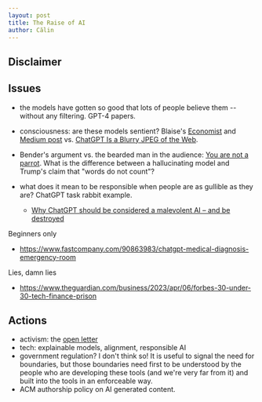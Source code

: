 ```yaml
---
layout: post
title: The Raise of AI
author: Călin
---
```


## Disclaimer

## Issues

- the models have gotten so good that lots of people believe them -- without any filtering. GPT-4 papers.
- consciousness: are these models sentient? Blaise's [Economist](https://www.economist.com/by-invitation/2022/06/09/artificial-neural-networks-are-making-strides-towards-consciousness-according-to-blaise-aguera-y-arcas) and [Medium post](https://medium.com/@blaisea/can-machines-learn-how-to-behave-42a02a57fadb) vs. [ChatGPT Is a Blurry JPEG of the Web](https://www.newyorker.com/tech/annals-of-technology/chatgpt-is-a-blurry-jpeg-of-the-web).
- Bender's argument vs. the bearded man in the audience: [You are not a parrot](https://nymag.com/intelligencer/article/ai-artificial-intelligence-chatbots-emily-m-bender.html). What is the difference between a hallucinating model and Trump's claim that "words do not count"?
- what does it mean to be responsible when people are as gullible as they are? ChatGPT task rabbit example.

  - [Why ChatGPT should be considered a malevolent AI – and be destroyed](https://www.theregister.com/2023/03/02/chatgpt_considered_harmful/)

Beginners only

  - https://www.fastcompany.com/90863983/chatgpt-medical-diagnosis-emergency-room

Lies, damn lies

  - https://www.theguardian.com/business/2023/apr/06/forbes-30-under-30-tech-finance-prison

## Actions

 - activism: the [open letter](https://futureoflife.org/open-letter/pause-giant-ai-experiments/)
 - tech: explainable models, alignment, responsible AI
 - government regulation? I don't think so! It is useful to signal the need for boundaries, but those boundaries need first to be understood by the people who are developing these tools (and we're very far from it) and built into the tools in an enforceable way.
- ACM authorship policy on AI generated content.

